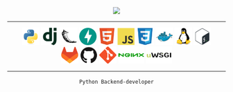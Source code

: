 <div id="header" align="center">
  <img src="https://media.giphy.com/media/RbDKaczqWovIugyJmW/giphy.gif" width="300"/>
</div>

---

<div id="badges" align="center">
  <img src="https://github.com/devicons/devicon/blob/master/icons/python/python-original.svg" alt="Python" width="40" height="40"/>
  <img src="https://github.com/devicons/devicon/blob/master/icons/django/django-plain.svg" alt="Django" width="40" height="40"/>
  <img src="https://github.com/devicons/devicon/blob/master/icons/flask/flask-original.svg" alt="Flask" width="40" height="40"/>
  <img src="https://github.com/devicons/devicon/blob/master/icons/fastapi/fastapi-original.svg" alt="fastAPI" width="40" height="40"/>
  <img src="https://github.com/devicons/devicon/blob/master/icons/html5/html5-original.svg" alt="HTML5" width="40" height="40"/>
  <img src="https://github.com/devicons/devicon/blob/master/icons/javascript/javascript-original.svg" alt"js" width="40" height="40"/>
  <img src="https://github.com/devicons/devicon/blob/master/icons/css3/css3-original.svg" alt="CSS3" width="40" height="40"/>
  <img src="https://github.com/devicons/devicon/blob/master/icons/docker/docker-original.svg" alt="Docker" width="40" height="40"/>
  <img src="https://github.com/devicons/devicon/blob/master/icons/linux/linux-original.svg" alt="Linux" width="40" height="40"/>
  <img src="https://github.com/devicons/devicon/blob/master/icons/bash/bash-original.svg" alt="bash" width="40" height="40"/>
</div>
<div align="center">
  <img src="https://github.com/devicons/devicon/blob/master/icons/gitlab/gitlab-original.svg" alt="gitlab" width="40" height="40"/>
  <img src="https://github.com/devicons/devicon/blob/master/icons/github/github-original.svg" alt="github" width="40" height="40"/>
  <img src="https://github.com/devicons/devicon/blob/master/icons/git/git-original.svg" alt="git" width="40" height="40"/>
  <img src="https://github.com/devicons/devicon/blob/master/icons/nginx/nginx-original.svg" alt="nginx" width="60" height="40"/>
  <img src="https://github.com/devicons/devicon/blob/master/icons/uwsgi/uwsgi-original.svg" alt="uwsgi" width="60" height="40"/>
</div>

---

<div align="center">
  <code>Python Backend-developer</code>
</div>
